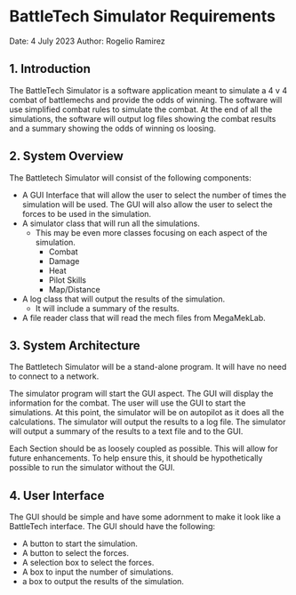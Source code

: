# BattleTech Simulator Requirements  
Date: 4 July 2023
Author: Rogelio Ramirez

## 1. Introduction
The BattleTech Simulator is a software application
meant to simulate a 4 v 4 combat of battlemechs and provide the odds of winning.
The software will use simplified combat rules to simulate the combat.
At the end of all the simulations,
the software will output log files showing the combat results and a summary showing the odds of winning os loosing. 

## 2. System Overview
The Battletech Simulator will consist of the following components:
- A GUI Interface that will allow the user to select the number of times the simulation will be used. 
The GUI will also allow the user to select the forces to be used in the simulation.
- A simulator class that will run all the simulations.
  - This may be even more classes focusing on each aspect of the simulation.
    - Combat 
    - Damage 
    - Heat 
    - Pilot Skills
    - Map/Distance
- A log class that will output the results of the simulation.
  - It will include a summary of the results.
- A file reader class that will read the mech files from MegaMekLab.

## 3. System Architecture
The Battletech Simulator will be a stand-alone program. It will have no need to connect to a network.  

The simulator program will start the GUI aspect.
The GUI will display the information for the combat.
The user will use the GUI to start the simulations.
At this point, the simulator will be on autopilot as it does all the calculations.
The simulator will output the results to a log file.
The simulator will output a summary of the results to a text file and to the GUI.

Each Section should be as loosely coupled as possible.
This will allow for future enhancements.
To help ensure this, it should be hypothetically possible to run the simulator without the GUI.

## 4. User Interface
 The GUI should be simple and have some adornment to make it look like a BattleTech interface.
 The GUI should have the following:
 - A button to start the simulation.
 - A button to select the forces.
 - A selection box to select the forces.
 - A box to input the number of simulations.
- a box to output the results of the simulation.

